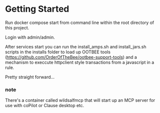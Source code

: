 # Getting Started

Run docker compose start from command line within the root directory of this project.

Login with admin/admin.

After services start you can run the install_amps.sh and install_jars.sh scripts in the installs folder to load up
OOTBEE tools (https://github.com/OrderOfTheBee/ootbee-support-tools)
and a mechanism to execcute httpclient style transactions from a javascript in a rule.

Pretty straight forward...

### note

There's a container called wildsalfmcp that will start up an MCP server for use with coPilot or Clause desktop etc.

